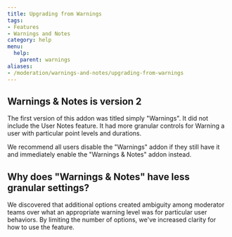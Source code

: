 ```yaml
---
title: Upgrading from Warnings
tags:
- Features
- Warnings and Notes
category: help
menu:
  help:
    parent: warnings
aliases:
- /moderation/warnings-and-notes/upgrading-from-warnings
---
```

## Warnings & Notes is version 2

The first version of this addon was titled simply "Warnings". It did not include the User Notes feature. It had more granular controls for Warning a user with particular point levels and durations.

We recommend all users disable the "Warnings" addon if they still have it and immediately enable the "Warnings & Notes" addon instead.

## Why does "Warnings & Notes" have less granular settings?

We discovered that additional options created ambiguity among moderator teams over what an appropriate warning level was for particular user behaviors. By limiting the number of options, we've increased clarity for how to use the feature.
